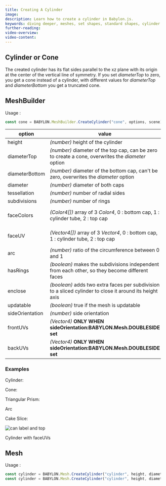 ```yaml
---
title: Creating A Cylinder
image: 
description: Learn how to create a cylinder in Babylon.js.
keywords: diving deeper, meshes, set shapes, standard shapes, cylinder
further-reading:
video-overview:
video-content:
---
```


## Cylinder or Cone
The created cylinder has its flat sides parallel to the xz plane with its origin at the center of the vertical line of symmetry. If you set _diameterTop_ to zero, you get a cone instead of a cylinder, with different values for _diameterTop_ and _diameterBottom_ you get a truncated cone.
## MeshBuilder
Usage :
```javascript
const cone = BABYLON.MeshBuilder.CreateCylinder("cone", options, scene); //scene is optional and defaults to the current scene
```

option|value|default value
--------|-----|-------------
height|_(number)_ height of the cylinder|2
diameterTop|_(number)_ diameter of the top cap, can be zero to create a cone, overwrites the _diameter_ option|1
diameterBottom|_(number)_ diameter of the bottom cap, can't be zero, overwrites the _diameter_ option|1
diameter|_(number)_ diameter of both caps|1
tessellation|_(number)_ number of radial sides|24
subdivisions|_(number)_ number of rings|1
faceColors|_(Color4[])_ array of 3 _Color4_, 0 : bottom cap, 1 : cylinder tube, 2 : top cap|Color4(1, 1, 1, 1) for each face
faceUV|_(Vector4[])_ array of 3 _Vector4_, 0 : bottom cap, 1 : cylinder tube, 2 : top cap| UVs(0, 0, 1, 1) for each face
arc|_(number)_ ratio of the circumference between 0 and 1|1
hasRings|_(boolean)_ makes the subdivisions independent from each other, so they become different faces|false
enclose|_(boolean)_ adds two extra faces per subdivision to a sliced cylinder to close it around its height axis|false
updatable|_(boolean)_ true if the mesh is updatable|false
sideOrientation|_(number)_ side orientation|DEFAULTSIDE
frontUVs|_(Vector4)_  **ONLY WHEN sideOrientation:BABYLON.Mesh.DOUBLESIDE set** | Vector4(0,0, 1,1) 
backUVs|_(Vector4)_  **ONLY WHEN sideOrientation:BABYLON.Mesh.DOUBLESIDE set** | Vector4(0,0, 1,1) 

### Examples
Cylinder: <Playground id="#QANVC6" title="Create a Cylinder" description="Simple example of creating a cylinder."/>

Cone: <Playground id="#QANVC6#1" title="Create a Cone" description="Simple example of creating a cone."/>

Triangular Prism: <Playground id="#QANVC6#2" title="Create a Triangular Prism" description="Simple example of creating a triangular prism."/>

Arc <Playground id="#QANVC6#3" title="Create an Arc" description="Simple example of creating an arc."/>

Cake Slice: <Playground id="#QANVC6#2240" title="Create a Cake Slice" description="Simple example of creating a cake slice."/>

![can label and top](/img/how_to/apply-material-to-faces/logo_label.jpg)

Cylinder with faceUVs <Playground id="#QANVC6#4" title="Create a Cylinder With Face UVs" description="Simple example of creating a cylinder with face UVs."/>

## Mesh
Usage :
```javascript
const cylinder = BABYLON.Mesh.CreateCylinder("cylinder", height, diameterTop, diameterBottom, tessellation, subdivisions, scene);
const cylinder = BABYLON.Mesh.CreateCylinder("cylinder", height, diameterTop, diameterBottom, tessellation, subdivisions, scene, updatable, sideOrientation); //optional parameters after scene
```